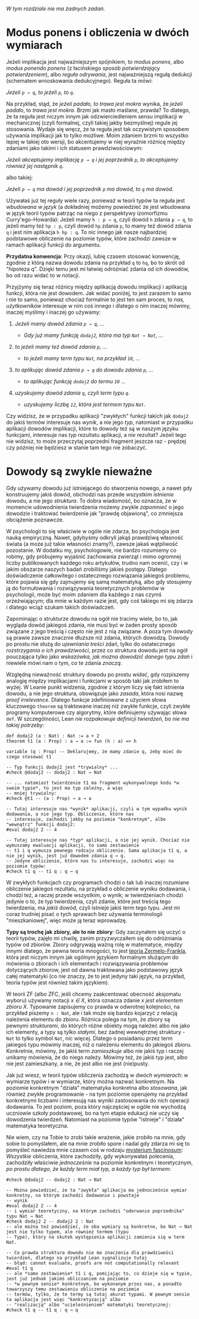 *W tym rozdziale nie ma żadnych zadań.*

# Modus ponens i obliczenia w dwóch wymiarach

Jeżeli implikacja jest najważniejszym spójnikiem, to *modus ponens*, albo *modus ponendo ponens* (z
łacińskiego *sposób potwierdzający potwierdzeniem*), albo *reguła odrywania*, jest najważniejszą
regułą dedukcji (schematem wnioskowania dedukcyjnego). Reguła ta mówi:

*Jeżeli `p → q`, to jeżeli `p`, to `q`*.

Na przykład, stąd, że *jeżeli padało, to trawa jest mokra* wynika, że *jeżeli padało*, to *trawa
jest mokra*. Brzmi jak masło maślane, prawda? To dlatego, że ta reguła jest niczym innym jak
odzwierciedleniem sensu implikacji w mechanicznej (czyli formalnej, czyli takiej jakby bezmyślnej)
regule jej stosowania. Wydaje się wręcz, że ta reguła jest tak oczywistym sposobem używania
implikacji jak to tylko możliwe. Moim zdaniem brzmi to wszystko lepiej w takiej oto wersji, bo
akcentujemy w niej wyraźnie różnicę między zdaniami jako takimi i ich statusem prawdziwościowym:

*Jeżeli akceptujemy implikację `p → q` i jej poprzednik `p`, to akceptujemy również jej następnik
`q`*.

albo takiej:

*Jeżeli `p → q` ma dowód i jej poprzednik `p` ma dowód, to `q` ma dowód*.

Używałaś już tej reguły wiele razy, ponieważ w teorii typów ta reguła jest *wbudowana w język* (a
dokładniej możemy powiedzieć że jest wbudowana w język teorii typów patrząc na niego z perspektywy
izomorfizmu Curry'ego-Howarda): Jeżeli mamy `h : p → q`, czyli dowód `h` zdania `p → q`, to jeżeli
mamy też `hp : p`, czyli dowód `hp` zdania `p`, to mamy też dowód zdania `q` i jest nim aplikacja `h
hp : q`. To nic innego jak nasze najbardziej podstawowe obliczenie na poziomie typów, które zachodzi
zawsze w ramach aplikacji funkcji do argumentu. 

**Przydatna konwencja**: Przy okazji, lubię czasem stosować konwencję, zgodnie z którą nazwa dowodu
zdania na przykład `q` to `hq`, bo to skrót od "hipoteza q". Dzięki temu jest mi łatwiej odróżniać
zdania od ich dowodów, bo od razu widać to w notacji.

Przyjżymy się teraz różnicy między aplikacją dowodu implikacji i aplikacją funkcji, która nie jest
dowodem. Jak widać poniżej, to jest zarazem to samo i nie to samo, ponieważ chociaż formalnie to
jest ten sam proces, to *nas, użytkowników* interesuje w nim coś innego i dlatego o nim inaczej
mówimy, inaczej myślimy i inaczej go używamy:

1. *Jeżeli mamy dowód zdania `p → q`, ...*

    - *Gdy już mamy funkcję `dodaj2`, która ma typ `Nat → Nat`, ...*

2. *to jeżeli mamy też dowód zdania `p`, ...*

    - *to jeżeli mamy term typu `Nat`, na przykład `10`, ...*

3.  *to aplikując dowód zdania `p → q` do dowodu zdania `p`, ...*

    - *to aplikując funkcję `dodaj2` do termu `10` ...*

4.  *uzyskujemy dowód zdania `q`, czyli term typu `q`*.

    - *uzyskujemy liczbę `12`, która jest termem typu `Nat`*.

Czy widzisz, że w przypadku aplikacji "zwykłych" funkcji takich jak `dodaj2` do jakiś termów
interesuje nas *wynik*, a nie jego *typ*, natomiast w przypadku aplikacji dowodów implikacji, które
to dowody też są w naszym języku funkcjami, interesuje nas *typ* rezultatu aplikacji, a *nie*
rezultat? Jeżeli tego nie widzisz, to może przeczytaj poprzedni fragment jeszcze raz - prędzej czy
później nie będziesz w stanie tam tego nie zobaczyć.

# Dowody są zwykle nieważne

Gdy używamy dowodu już istniejącego do stworzenia nowego, a nawet gdy konstruujemy jakiś dowód,
obchodzi nas przede wszystkim *istnienie* dowodu, a nie jego *struktura*. To dobra wiadomość, bo
oznacza, że w momencie udowodnienia twierdzenia możemy zwykle *zapomnieć* o jego dowodzie i
traktować twierdzenie jak "prawdę objawioną", co zmniejsza obciążenie poznawcze.

W psychologii to się właściwie w ogóle nie zdarza, bo psychologia jest nauką empiryczną. Nawet,
gdybyśmy odkryli jakąś prawdziwą własność świata (a może już takie własności znamy?), zawsze jakaś
wątpliwość pozostanie. W dodatku my, psychologowie, nie bardzo rozumiemy co robimy, gdy próbujemy
wyjaśnić zachowania zwierząt i mimo ogromnej liczby publikowanych każdego roku artykułów, trudno nam
ocenić, czy i w jakim obszarze naszych badań zrobiliśmy jakieś postępy. Dlatego doświadczenie
całkowitego i ostatecznego rozwiązania jakiegoś problemu, które pojawia się gdy zajmujemy się samą
matematyką, albo gdy stosujemy ją do formułowania i rozwiązywania teoretycznych problemów w
psychologii, może być moim zdaniem dla każdego z nas czymś orzeźwiającym; dla mnie w każdym razie
jest, gdy coś takiego mi się zdarza i dlatego wciąż szukam takich doświadczeń.

Zapominając o strukturze dowodu na ogół nie tracimy wiele, bo to, jak wygląda dowód jakiegoś zdania,
nie musi być w żaden prosty sposób związane z jego treścią i często nie jest z nią związane. A poza
tym dowody są prawie zawsze znacznie dłuższe niż zdania, których dowodzą. Dowody po prostu nie służą
do *ujawniania treści* zdań, tylko do ostatecznego *rozstrzygania o ich prawdziwości*, przez co
struktura dowodu jest na ogół pouczająca tylko jako *wskazówka, jak można dowodzić danego typu zdań*
i niewiele mówi nam o tym, co te zdania *znaczą*.

Względną nieważność struktury dowodu po prostu *widać*, gdy rozpiszemy analogię między implikacjami
i funkcjami w sposób taki jak zrobiłem to wyżej. W Leanie punkt widzenia, zgodnie z którym liczy się
fakt istnienia dowodu, a nie jego struktura, obowiązuje jako *zasada*, która nosi nazwę *proof
irrelevance*. Dlatego funkcje zdefiniowane z użyciem słowa kluczowego `theorem` są traktowane
inaczej niż zwykłe funkcje, czyli zwykłe programy komputerowe czy algorytmy, które definiujemy
używając słowa `def`. W szczególności, Lean *nie rozpakowuje definicji twierdzeń*, bo *nie ma takiej
potrzeby*:

```lean
def dodaj2 (a : Nat) : Nat := a + 2
theorem t1 (a : Prop) : a → a := fun (h : a) => h

variable (q : Prop) -- Deklarujemy, że mamy zdanie q, żeby mieć do czego stosować t1

-- Typ funkcji dodaj2 jest *trywialny* ...
#check @dodaj2 -- dodaj2 : Nat → Nat

-- ... natomiast twierdzenie t1 ma fragment wykonywalnego kodu *w swoim typie*, to jest ma typ zależny, a więc
-- mniej trywialny:
#check @t1 -- (a : Prop) → a → a

-- Tutaj interesuje nas *wynik* aplikacji, czyli w tym wypadku wynik dodawania, a nie jego typ. Obliczenie, które nas
-- interesuje, zachodzi jakby na poziomie "konkretnym", albo "wewnątrz" funkcji dodaj2:
#eval dodaj2 2 -- 4

-- Tutaj interesuje nas *typ* aplikacji, a nie jej wynik. Chociaż nie wymuszamy ewaluacji aplikacji, to samo zestawienie
-- t1 i q wymusza pewnego rodzaju obliczenie. Sama aplikacja t1 q, a nie jej wynik, jest już dowodem zdania q → q.
-- Jedyne obliczenie, które nas tu interesuje, zachodzi więc na poziomie typów:
#check t1 q -- t1 q : q → q
```

W zwykłych funkcjach czy programach chodzi o tak lub inaczej rozumiane obliczenie jakiegoś
rezultatu, na przykład o obliczenie wyniku dodawania, i chodzi też, a raczej przede wszystkim, o
wynik; w twierdzeniach chodzi jedynie o to, że typ twierdzenia, czyli zdanie, które jest treścią
tego twierdzenia, ma *jakiś* dowód, czyli istnieje jakiś term tego typu. Jest mi coraz trudniej
pisać o tych sprawach bez używania terminologii "mieszkaniowej", więc może ją teraz wprowadzę.

**Typy są trochę jak zbiory, ale to nie zbiory**: Gdy zaczynałem się uczyć o teorii typów, zajęło mi
chwilę, zanim przyzwyczaiłem się do odróżniania typów od zbiorów. Zbiory odgrywają ważną rolę w
matematyce, między innymi dlatego, że pewna teoria mnogości, to jest [teoria
Zermelo-Frankla](https://pl.wikipedia.org/wiki/Aksjomaty_Zermela-Fraenkla), która jest niczym innym
jak ogólnym językiem formalnym służącym do mówienia o zbiorach i ich elementach i rozwiązywania
problemów dotyczących zbiorow, jest od dawna traktowana jako podstawowy język całej matematyki (co
nie znaczy, że to jest jedyny taki język, na przykład, teoria typów jest również takim językiem).

W teorii ZF (albo ZFC, jeśli chcemy zaakcentować obecność aksjomatu wyboru) używamy notacji *x ∈ X*,
która oznacza zdanie *x jest elementem zbioru X*. Typowanie zapisujemy co prawda w odwrotnej
kolejności, na przykład piszemy `n : Nat`, ale i tak może się bardzo kojarzyć z relacją należenia
elementu do zbioru. Różnica polega na tym, że zbiory są pewnymi *strukturami*, do których różne
obiekty mogą należeć albo nie jako ich elementy, a typy są tylko *stałymi*, bez żadnej wewnętrznej
struktury - `Nat` to tylko symbol `Nat`, nic więcej. Dlatego o posiadaniu przez term jakiegoś typu
mówimy inaczej, niż o należeniu elementu do jakiegoś zbioru. Konkretnie, mówimy, że jakiś term
*zamieszkuje* albo nie jakiś typ i raczej unikamy mówienia, że do niego należy. Mówimy też, że jakiś
typ jest, albo nie jest zamieszkany, a nie, że jest albo nie jest (nie)pusty.

Jak już wiesz, w teorii typów obliczenia zachodzą w *dwóch wymiarach*: w wymiarze typów i w
wymiarze, który można nazwać konkretnym. Na poziomie konkretnym "działa" matematyka konkretna albo
*stosowana*, jak również zwykłe programowanie - na tym poziomie operujemy na przykład konkretnymi
liczbami i interesują nas wyniki zastosowania do nich operacji dodawania. To jest poziom, poza który
najczęściej w ogóle nie wychodzą uczniowie szkoły podstawowej, bo na tym etapie edukacji nie uczy
się dowodzenia twierdzeń. Natomiast na poziomie typów "istnieje" i "działa" matematyka teoretyczna.

Nie wiem, czy na Tobie to zrobi takie wrażenie, jakie zrobiło na mnie, gdy sobie to pomyślałem, ale
na mnie zrobiło spore i nadal gdy zdarza mi się to pomyśleć nawiedza mnie czasem coś w rodzaju
[mysterium fascinosum](https://encyklopedia.pwn.pl/haslo/mysterium-fascinosum;3944914.html):
*Wszystkie* obliczenia, które zachodziły, gdy wykonywałaś polecenia, zachodziły właściwie
*jednocześnie* na poziomie konkretnym i teoretycznym, *po prostu dlatego, że każdy term miał typ, a
każdy typ był termem*:

```lean
#check @dodaj2 -- dodaj2 : Nat → Nat

-- Można powiedzieć, że ta "zwykła" aplikacja ma jednocześnie wymiar konkretny, na którym zachodzi dodawanie i powstaje
-- wynik
#eval dodaj2 2 -- 4
-- i wymiar teoretyczny, na którym zachodzi "oderwanie poprzednika" typu Nat → Nat
#check dodaj2 2 -- dodaj2 2 : Nat
-- ale można też powiedzieć, że oba wymiary są konkretne, bo Nat → Nat jest nie tylko typem, ale również termem (typu
-- Type), który na skutek występienia aplikacji zamienia się w term Nat.

-- Co prawda struktura dowodu nie ma znaczenia dla prawdziwości twierdzeń, dlatego na przykład Lean sygnalizuje tutaj 
-- błąd: cannot evaluate, proofs are not computationally relevant
#eval t1 q
-- ale *samo zestawienie* t1 i q, pomijając to, co dzieje się w typie, jest już jednak jakimś obliczaniem na poziomie
-- *w pewnym sensie* konkretnym, bo wykonanym przez nas, a ponadto towarzyszy temu zestawieniu obliczenie na poziomie 
-- termów, tylko, że te termy są tutaj akurat typami. W pewnym sensie ta aplikacja jest więc "konkretyzacją" albo 
-- "realizacją" albo "ucieleśnieniem" matematyki teoretycznej:
#check t1 q -- t1 q : q → q
```
